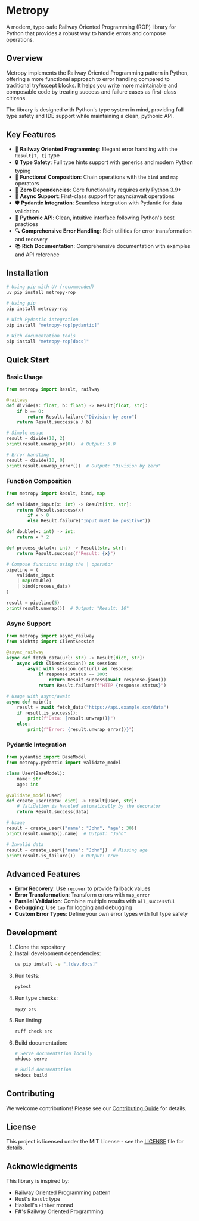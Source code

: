 # Metropy

A modern, type-safe Railway Oriented Programming (ROP) library for Python that provides a robust way to handle errors and compose operations.

## Overview

Metropy implements the Railway Oriented Programming pattern in Python, offering a more functional approach to error handling compared to traditional try/except blocks. It helps you write more maintainable and composable code by treating success and failure cases as first-class citizens.

The library is designed with Python's type system in mind, providing full type safety and IDE support while maintaining a clean, pythonic API.

## Key Features

- 🚂 **Railway Oriented Programming**: Elegant error handling with the `Result[T, E]` type
- 🔒 **Type Safety**: Full type hints support with generics and modern Python typing
- 🔗 **Functional Composition**: Chain operations with the `bind` and `map` operators
- 🎯 **Zero Dependencies**: Core functionality requires only Python 3.9+
- 🔄 **Async Support**: First-class support for async/await operations
- 🛡️ **Pydantic Integration**: Seamless integration with Pydantic for data validation
- 🎨 **Pythonic API**: Clean, intuitive interface following Python's best practices
- 🔍 **Comprehensive Error Handling**: Rich utilities for error transformation and recovery
- 📚 **Rich Documentation**: Comprehensive documentation with examples and API reference

## Installation

```bash
# Using pip with UV (recommended)
uv pip install metropy-rop

# Using pip
pip install metropy-rop

# With Pydantic integration
pip install "metropy-rop[pydantic]"

# With documentation tools
pip install "metropy-rop[docs]"
```

## Quick Start

### Basic Usage

```python
from metropy import Result, railway

@railway
def divide(a: float, b: float) -> Result[float, str]:
    if b == 0:
        return Result.failure("Division by zero")
    return Result.success(a / b)

# Simple usage
result = divide(10, 2)
print(result.unwrap_or(0))  # Output: 5.0

# Error handling
result = divide(10, 0)
print(result.unwrap_error())  # Output: "Division by zero"
```

### Function Composition

```python
from metropy import Result, bind, map

def validate_input(x: int) -> Result[int, str]:
    return (Result.success(x)
        if x > 0
        else Result.failure("Input must be positive"))

def double(x: int) -> int:
    return x * 2

def process_data(x: int) -> Result[str, str]:
    return Result.success(f"Result: {x}")

# Compose functions using the | operator
pipeline = (
    validate_input
    | map(double)
    | bind(process_data)
)

result = pipeline(5)
print(result.unwrap())  # Output: "Result: 10"
```

### Async Support

```python
from metropy import async_railway
from aiohttp import ClientSession

@async_railway
async def fetch_data(url: str) -> Result[dict, str]:
    async with ClientSession() as session:
        async with session.get(url) as response:
            if response.status == 200:
                return Result.success(await response.json())
            return Result.failure(f"HTTP {response.status}")

# Usage with async/await
async def main():
    result = await fetch_data("https://api.example.com/data")
    if result.is_success():
        print(f"Data: {result.unwrap()}")
    else:
        print(f"Error: {result.unwrap_error()}")
```

### Pydantic Integration

```python
from pydantic import BaseModel
from metropy.pydantic import validate_model

class User(BaseModel):
    name: str
    age: int

@validate_model(User)
def create_user(data: dict) -> Result[User, str]:
    # Validation is handled automatically by the decorator
    return Result.success(data)

# Usage
result = create_user({"name": "John", "age": 30})
print(result.unwrap().name)  # Output: "John"

# Invalid data
result = create_user({"name": "John"})  # Missing age
print(result.is_failure())  # Output: True
```

## Advanced Features

- **Error Recovery**: Use `recover` to provide fallback values
- **Error Transformation**: Transform errors with `map_error`
- **Parallel Validation**: Combine multiple results with `all_successful`
- **Debugging**: Use `tap` for logging and debugging
- **Custom Error Types**: Define your own error types with full type safety

## Development

1. Clone the repository
2. Install development dependencies:
   ```bash
   uv pip install -e ".[dev,docs]"
   ```
3. Run tests:
   ```bash
   pytest
   ```
4. Run type checks:
   ```bash
   mypy src
   ```
5. Run linting:
   ```bash
   ruff check src
   ```
6. Build documentation:
   ```bash
   # Serve documentation locally
   mkdocs serve

   # Build documentation
   mkdocs build
   ```

## Contributing

We welcome contributions! Please see our [Contributing Guide](CONTRIBUTING.md) for details.

## License

This project is licensed under the MIT License - see the [LICENSE](LICENSE) file for details.

## Acknowledgments

This library is inspired by:
- Railway Oriented Programming pattern
- Rust's `Result` type
- Haskell's `Either` monad
- F#'s Railway Oriented Programming

